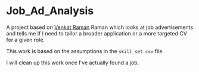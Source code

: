 # Job_Ad_Analysis
A project based on [Venkat Raman](https://towardsdatascience.com/do-the-keywords-in-your-resume-aptly-represent-what-type-of-data-scientist-you-are-59134105ba0d) Raman which looks at job advertisements and tells me if I need to tailor a broader application or a more targeted CV for a given role. 

This work is based on the assumptions in the `skill_set.csv` file.

I will clean up this work once I've actually found a job.
